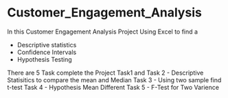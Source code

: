 # Customer_Engagement_Analysis
In this Customer Engagement Analysis Project
Using Excel to find a 
- Descriptive statistics
- Confidence Intervals
- Hypothesis Testing

There are 5 Task complete the Project
Task1 and Task 2 - Descriptive Statisitics to compare the mean and Median
Task 3 - Using two sample find t-test
Task 4 - Hypothesis Mean Different
Task 5 - F-Test for Two Varience


